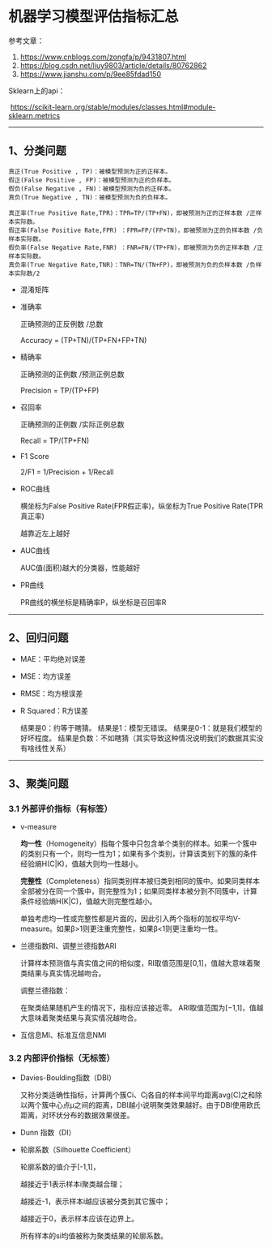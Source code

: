 # 机器学习模型评估指标汇总 

参考文章：

1. https://www.cnblogs.com/zongfa/p/9431807.html
2. https://blog.csdn.net/liuy9803/article/details/80762862
3. https://www.jianshu.com/p/9ee85fdad150

Sklearn上的api：

​	https://scikit-learn.org/stable/modules/classes.html#module-sklearn.metrics

------



## 1、分类问题

```
真正(True Positive , TP)：被模型预测为正的正样本。
假正(False Positive , FP)：被模型预测为正的负样本。
假负(False Negative , FN)：被模型预测为负的正样本。
真负(True Negative , TN)：被模型预测为负的负样本。

真正率(True Positive Rate,TPR)：TPR=TP/(TP+FN)，即被预测为正的正样本数 /正样本实际数。
假正率(False Positive Rate,FPR) ：FPR=FP/(FP+TN)，即被预测为正的负样本数 /负样本实际数。
假负率(False Negative Rate,FNR) ：FNR=FN/(TP+FN)，即被预测为负的正样本数 /正样本实际数。
真负率(True Negative Rate,TNR)：TNR=TN/(TN+FP)，即被预测为负的负样本数 /负样本实际数/2
```

- 混淆矩阵

- 准确率

  正确预测的正反例数 /总数

  Accuracy = (TP+TN)/(TP+FN+FP+TN)

- 精确率

  正确预测的正例数 /预测正例总数

  Precision = TP/(TP+FP)

- 召回率

  正确预测的正例数 /实际正例总数

  Recall = TP/(TP+FN)

- F1 Score

  2/F1 = 1/Precision + 1/Recall

- ROC曲线

  横坐标为False Positive Rate(FPR假正率)，纵坐标为True Positive Rate(TPR真正率)

  越靠近左上越好

- AUC曲线

  AUC值(面积)越大的分类器，性能越好

- PR曲线

  PR曲线的横坐标是精确率P，纵坐标是召回率R

------

## 2、回归问题

- MAE：平均绝对误差

- MSE：均方误差

- RMSE：均方根误差

- R Squared：R方误差

  结果是0：约等于瞎猜。
  结果是1：模型无错误。
  结果是0-1：就是我们模型的好坏程度。
  结果是负数：不如瞎猜（其实导致这种情况说明我们的数据其实没有啥线性关系）

------

## 3、聚类问题

### 3.1 外部评价指标（有标签）

- v-measure

  **均一性**（Homogeneity）指每个簇中只包含单个类别的样本。如果一个簇中的类别只有一个，则均一性为1；如果有多个类别，计算该类别下的簇的条件经验熵H(C|K)，值越大则均一性越小。

  **完整性**（Completeness）指同类别样本被归类到相同的簇中。如果同类样本全部被分在同一个簇中，则完整性为1；如果同类样本被分到不同簇中，计算条件经验熵H(K|C)，值越大则完整性越小。

  单独考虑均一性或完整性都是片面的，因此引入两个指标的加权平均V-measure。如果β>1则更注重完整性，如果β<1则更注重均一性。

- 兰德指数RI、调整兰德指数ARI

  计算样本预测值与真实值之间的相似度，RI取值范围是[0,1]，值越大意味着聚类结果与真实情况越吻合。

  调整兰德指数：

  在聚类结果随机产生的情况下，指标应该接近零。 ARI取值范围为[−1,1]，值越大意味着聚类结果与真实情况越吻合。

- 互信息MI、标准互信息NMI

### 3.2 内部评价指标（无标签）

- Davies-Boulding指数（DBI）

  又称分类适确性指标，计算两个簇Ci、Cj各自的样本间平均距离avg(C)之和除以两个簇中心点μ之间的距离，DBI越小说明聚类效果越好。由于DBI使用欧氏距离，对环状分布的数据效果很差。

- Dunn 指数（DI）

- 轮廓系数（Silhouette Coefficient）

  轮廓系数的值介于[-1,1]，

  越接近于1表示样本i聚类越合理；

  越接近-1，表示样本i越应该被分类到其它簇中；

  越接近于0，表示样本应该在边界上。

  所有样本的si均值被称为聚类结果的轮廓系数。


